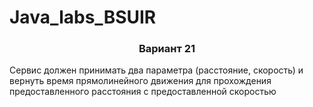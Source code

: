 # Java_labs_BSUIR

<div align = 'center'><h3>Вариант 21</h3></div>

Сервис должен принимать два параметра (расстояние, скорость) и вернуть время прямолинейного 
движения для прохождения предоставленного расстояния с предоставленной скоростью
